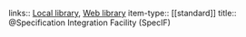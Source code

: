 links:: [Local library](zotero://select/library/items/UVL9BWWZ), [Web library](https://www.zotero.org/users/6520516/items/UVL9BWWZ)
item-type:: [[standard]]
title:: @Specification Integration Facility (SpecIF)
